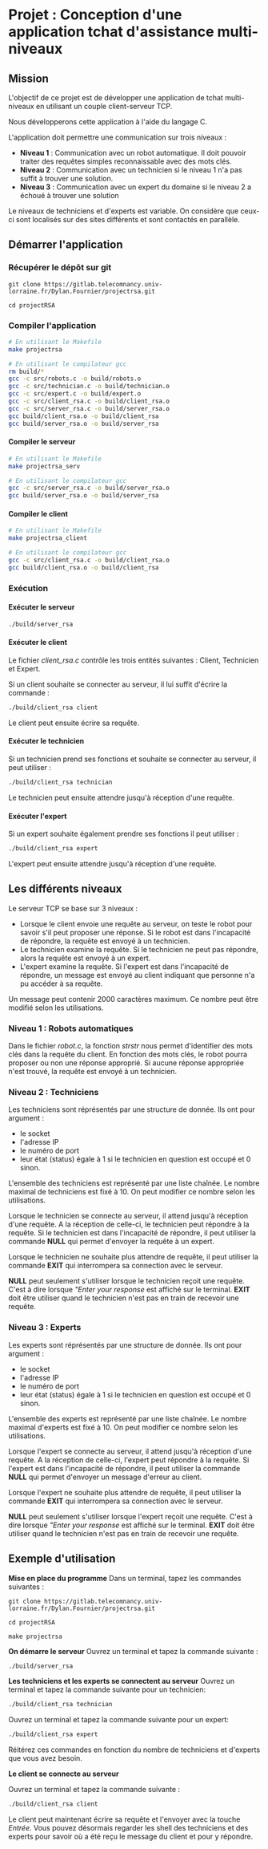 # Projet : Conception d'une application tchat d'assistance multi-niveaux

## Mission

L'objectif de ce projet est de développer une application de tchat multi-niveaux en utilisant un couple client-serveur TCP.

Nous développerons cette application à l'aide du langage C.

L'application doit permettre une communication sur trois niveaux :
* **Niveau 1** : Communication avec un robot automatique. Il doit pouvoir traiter des requêtes simples reconnaissable avec des mots clés.
* **Niveau 2** : Communication avec un technicien si le niveau 1 n'a pas suffit à trouver une solution.
* **Niveau 3** : Communication avec un expert du domaine si le niveau 2 a échoué à trouver une solution

Le niveaux de techniciens et d'experts est variable. On considère que ceux-ci sont localisés sur des sites différents et sont contactés en parallèle.

## Démarrer l'application 
### Récupérer le dépôt sur git

```
git clone https://gitlab.telecomnancy.univ-lorraine.fr/Dylan.Fournier/projectrsa.git

cd projectRSA
```

### Compiler l'application

```bash
# En utilisant le Makefile
make projectrsa

# En utilisant le compilateur gcc
rm build/*
gcc -c src/robots.c -o build/robots.o
gcc -c src/technician.c -o build/technician.o
gcc -c src/expert.c -o build/expert.o
gcc -c src/client_rsa.c -o build/client_rsa.o
gcc -c src/server_rsa.c -o build/server_rsa.o
gcc build/client_rsa.o -o build/client_rsa
gcc build/server_rsa.o -o build/server_rsa
```

#### Compiler le serveur

```bash
# En utilisant le Makefile
make projectrsa_serv

# En utilisant le compilateur gcc
gcc -c src/server_rsa.c -o build/server_rsa.o
gcc build/server_rsa.o -o build/server_rsa
```

#### Compiler le client

```bash
# En utilisant le Makefile
make projectrsa_client

# En utilisant le compilateur gcc
gcc -c src/client_rsa.c -o build/client_rsa.o
gcc build/client_rsa.o -o build/client_rsa
```

### Exécution

#### Exécuter le serveur

```bash
./build/server_rsa
```
#### Exécuter le client

Le fichier *client_rsa.c* contrôle les trois entités suivantes : Client, Technicien et Expert.

Si un client souhaite se connecter au serveur, il lui suffit d'écrire la commande :
```bash
./build/client_rsa client
```
Le client peut ensuite écrire sa requête.


#### Exécuter le technicien
Si un technicien prend ses fonctions et souhaite se connecter au serveur, il peut utiliser :
```bash
./build/client_rsa technician
```
Le technicien peut ensuite attendre jusqu'à réception d'une requête.

#### Exécuter l'expert
Si un expert souhaite également prendre ses fonctions il peut utiliser : 
```bash
./build/client_rsa expert
```
L'expert peut ensuite attendre jusqu'à réception d'une requête.


## Les différents niveaux

Le serveur TCP se base sur 3 niveaux :
* Lorsque le client envoie une requête au serveur, on teste le robot pour savoir s'il peut proposer une réponse. Si le robot est dans l'incapacité de répondre, la requête est envoyé à un technicien.
* Le technicien examine la requête. Si le technicien ne peut pas répondre, alors la requête est envoyé à un expert.
* L'expert examine la requête. Si l'expert est dans l'incapacité de répondre, un message est envoyé au client indiquant que personne n'a pu accéder à sa requête.

Un message peut contenir 2000 caractères maximum. Ce nombre peut être modifié selon les utilisations.

### Niveau 1 : Robots automatiques

Dans le fichier *robot.c*, la fonction *strstr* nous permet d'identifier des mots clés dans la requête du client.
En fonction des mots clés, le robot pourra proposer ou non une réponse approprié.
Si aucune réponse appropriée n'est trouvé, la requête est envoyé à un technicien.

### Niveau 2 : Techniciens

Les techniciens sont réprésentés par une structure de donnée. 
Ils ont pour argument :
* le socket 
* l'adresse IP
* le numéro de port
* leur état (status) égale à 1 si le technicien en question est occupé et 0 sinon.

L'ensemble des techniciens est représenté par une liste chaînée.
Le nombre maximal de techniciens est fixé à 10. On peut modifier ce nombre selon les utilisations.

Lorsque le technicien se connecte au serveur, il attend jusqu'à réception d'une requête.
A la réception de celle-ci, le technicien peut répondre à la requête.
Si le technicien est dans l'incapacité de répondre, il peut utiliser la commande **NULL** qui permet d'envoyer la requête à un expert.

Lorsque le technicien ne souhaite plus attendre de requête, il peut utiliser la commande **EXIT** qui interrompera sa connection avec le serveur.

**NULL** peut seulement s'utiliser lorsque le technicien reçoit une requête. C'est à dire lorsque *"Enter your response* est affiché sur le terminal.
**EXIT** doit être utiliser quand le technicien n'est pas en train de recevoir une requête.

### Niveau 3 : Experts

Les experts sont réprésentés par une structure de donnée. 
Ils ont pour argument :
* le socket 
* l'adresse IP
* le numéro de port
* leur état (status) égale à 1 si le technicien en question est occupé et 0 sinon.

L'ensemble des experts est représenté par une liste chaînée.
Le nombre maximal d'experts est fixé à 10. On peut modifier ce nombre selon les utilisations.

Lorsque l'expert se connecte au serveur, il attend jusqu'à réception d'une requête.
A la réception de celle-ci, l'expert peut répondre à la requête.
Si l'expert est dans l'incapacité de répondre, il peut utiliser la commande **NULL** qui permet d'envoyer un message d'erreur au client.

Lorsque l'expert ne souhaite plus attendre de requête, il peut utiliser la commande **EXIT** qui interrompera sa connection avec le serveur.

**NULL** peut seulement s'utiliser lorsque l'expert reçoit une requête. C'est à dire lorsque *"Enter your response* est affiché sur le terminal.
**EXIT** doit être utiliser quand le technicien n'est pas en train de recevoir une requête.


## Exemple d'utilisation

**Mise en place du programme**
Dans un terminal, tapez les commandes suivantes : 
```
git clone https://gitlab.telecomnancy.univ-lorraine.fr/Dylan.Fournier/projectrsa.git

cd projectRSA

make projectrsa
```

**On démarre le serveur**
Ouvrez un terminal et tapez la commande suivante :

```bash
./build/server_rsa
```

**Les techniciens et les experts se connectent au serveur**
Ouvrez un terminal et tapez la commande suivante pour un technicien:

```bash
./build/client_rsa technician
```

Ouvrez un terminal et tapez la commande suivante pour un expert:

```bash
./build/client_rsa expert
```

Réitérez ces commandes en fonction du nombre de techniciens et d'experts que vous avez besoin.

**Le client se connecte au serveur**

Ouvrez un terminal et tapez la commande suivante :

```bash
./build/client_rsa client
```

Le client peut maintenant écrire sa requête et l'envoyer avec la touche *Entrée*. Vous pouvez désormais regarder les shell des techniciens et des experts pour savoir où a été reçu le message du client et pour y répondre.


